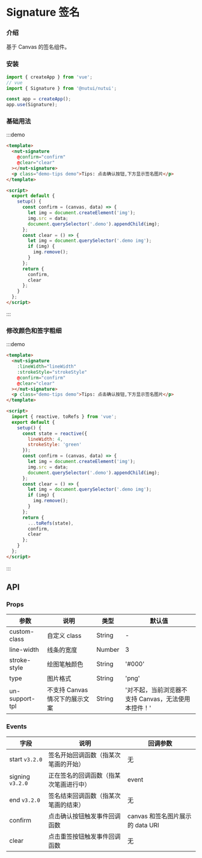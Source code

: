 # Signature 签名

### 介绍

基于 Canvas 的签名组件。

### 安装

```javascript
import { createApp } from 'vue';
// vue
import { Signature } from '@nutui/nutui';

const app = createApp();
app.use(Signature);
```

### 基础用法

:::demo

```html
<template>
  <nut-signature
    @confirm="confirm"
    @clear="clear"
  ></nut-signature>
  <p class="demo-tips demo">Tips: 点击确认按钮,下方显示签名图片</p>
</template>

<script>
  export default {
    setup() {
      const confirm = (canvas, data) => {
        let img = document.createElement('img');
        img.src = data;
        document.querySelector('.demo').appendChild(img);
      };
      const clear = () => {
        let img = document.querySelector('.demo img');
        if (img) {
          img.remove();
        }
      };
      return {
        confirm,
        clear
      };
    }
  };
</script>
```

:::

### 修改颜色和签字粗细

:::demo

```html
<template>
  <nut-signature
    :lineWidth="lineWidth"
    :strokeStyle="strokeStyle"
    @confirm="confirm"
    @clear="clear"
  ></nut-signature>
  <p class="demo-tips demo">Tips: 点击确认按钮,下方显示签名图片</p>
</template>

<script>
  import { reactive, toRefs } from 'vue';
  export default {
    setup() {
      const state = reactive({
        lineWidth: 4,
        strokeStyle: 'green'
      });
      const confirm = (canvas, data) => {
        let img = document.createElement('img');
        img.src = data;
        document.querySelector('.demo').appendChild(img);
      };
      const clear = () => {
        let img = document.querySelector('.demo img');
        if (img) {
          img.remove();
        }
      };
      return {
        ...toRefs(state),
        confirm,
        clear
      };
    }
  };
</script>
```

:::

## API

### Props

| 参数           | 说明                           | 类型   | 默认值                                              |
| -------------- | ------------------------------ | ------ | --------------------------------------------------- |
| custom-class   | 自定义 class                   | String | -                                                   |
| line-width     | 线条的宽度                     | Number | 3                                                   |
| stroke-style   | 绘图笔触颜色                   | String | '#000'                                              |
| type           | 图片格式                       | String | 'png'                                               |
| un-support-tpl | 不支持 Canvas 情况下的展示文案 | String | '对不起，当前浏览器不支持 Canvas，无法使用本控件！' |

### Events

| 字段             | 说明                                   | 回调参数                         |
| ---------------- | -------------------------------------- | -------------------------------- |
| start `v3.2.0`   | 签名开始回调函数（指某次笔画的开始）   | 无                               |
| signing `v3.2.0` | 正在签名的回调函数（指某次笔画进行中） | event                            |
| end `v3.2.0`     | 签名结束回调函数（指某次笔画的结束）   | 无                               |
| confirm          | 点击确认按钮触发事件回调函数           | canvas 和签名图片展示的 data URI |
| clear            | 点击重签按钮触发事件回调函数           | 无                               |
